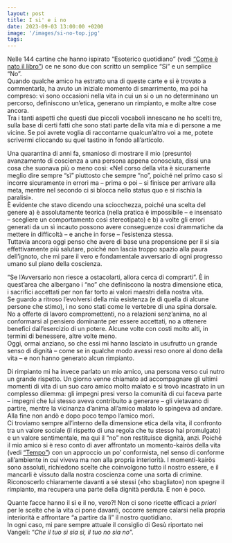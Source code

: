 ```yaml
---
layout: post
title: I si' e i no
date: 2023-09-03 13:00:00 +0200
image: '/images/si-no-top.jpg'
tags:
---
```




Nelle 144 cartine che hanno ispirato “Esoterico quotidiano” (vedi [“Come è nato il libro”](/come-e-nato-il-libro/)) ce ne sono due con scritto un semplice “Sì” e un semplice “No”. <br/>
Quando qualche amico ha estratto una di queste carte e si è trovato a commentarla, ha avuto un iniziale momento di smarrimento, ma poi ha compreso: vi sono occasioni nella vita in cui un sì o un no determinano un percorso, definiscono un’etica, generano un rimpianto, e molte altre cose ancora. <br/>
Tra i tanti aspetti che questi due piccoli vocaboli innescano ne ho scelti tre, sulla base di certi fatti che sono stati parte della vita mia e di persone a me vicine. Se poi avrete voglia di raccontarne qualcun’altro voi a me, potete scrivermi cliccando su quel tastino in fondo all’articolo.

Una quarantina di anni fa, smanioso di mostrare il mio (presunto) avanzamento di coscienza a una persona appena conosciuta, dissi una cosa che suonava più o meno così: «Nel corso della vita è sicuramente meglio dire sempre “sì” piuttosto che sempre “no”, poiché nel primo caso si incorre sicuramente in errori ma – prima o poi – si finisce per arrivare alla meta, mentre nel secondo ci si blocca nello status quo e si rischia la paralisi». <br/>
È evidente che stavo dicendo una sciocchezza, poiché una scelta del genere a) è assolutamente teorica (nella pratica è impossibile – e insensato – scegliere un comportamento così stereotipato) e b) a volte gli errori generati da un sì incauto possono avere conseguenze così drammatiche da mettere in difficoltà – e anche in forse – l’esistenza stessa. <br/>
Tuttavia ancora oggi penso che avere di base una propensione per il sì sia effettivamente più salutare, poiché non lascia troppo spazio alla paura dell’ignoto, che mi pare il vero e fondamentale avversario di ogni progresso umano sul piano della coscienza.

“Se l’Avversario non riesce a ostacolarti, allora cerca di comprarti”. È in quest’area che albergano i “no” che definiscono la nostra dimensione etica, i sacrifici accettati per non far torto ai valori maestri della nostra vita. <br/>
Se guardo a ritroso l’evolversi della mia esistenza (e di quella di alcune persone che stimo), i no sono stati come le vertebre di una spina dorsale. No a offerte di lavoro compromettenti, no a relazioni senz’anima, no al conformarsi al pensiero dominante per essere accettati, no a ottenere benefici dall’esercizio di un potere. Alcune volte con costi molto alti, in termini di benessere, altre volte meno.<br/>
Oggi, ormai anziano, so che essi mi hanno lasciato in usufrutto un grande senso di dignità – come se in qualche modo avessi reso onore al dono della vita – e non hanno generato alcun rimpianto.

Di rimpianto mi ha invece parlato un mio amico, una persona verso cui nutro un grande rispetto. Un giorno venne chiamato ad accompagnare gli ultimi momenti di vita di un suo caro amico molto malato e si trovò incastrato in un complesso dilemma: gli impegni presi verso la comunità di cui faceva parte – impegni che lui stesso aveva contribuito a generare – gli vietavano di partire, mentre la vicinanza d’anima all’amico malato lo spingeva ad andare. Alla fine non andò e dopo poco tempo l’amico morì. <br/>
Ci troviamo sempre all’interno della dimensione etica della vita, il confronto tra un valore sociale (il rispetto di una regola che tu stesso hai promulgato) e un valore sentimentale, ma qui il “no” non restituisce dignità, anzi. Poiché il mio amico si è reso conto di aver affrontato un momento-kairòs della vita (vedi [“Tempo”](/2020/10/29/tempo/)) con un approccio un po’ conformista, nel senso di conforme all’ambiente in cui viveva ma non alla propria interiorità. I momenti-kairòs sono assoluti, richiedono scelte che coinvolgono tutto il nostro essere, e il mancarli è vissuto dalla nostra coscienza come una sorta di crimine. Riconoscerlo chiaramente davanti a sé stessi («ho sbagliato») non spegne il rimpianto, ma recupera una parte della dignità perduta. E non è poco.

Quante facce hanno il sì e il no, vero?! Non ci sono ricette efficaci a *priori* per le scelte che la vita ci pone davanti, occorre sempre calarsi nella propria interiorità e affrontare “a partire da lì” il nostro quotidiano.<br/>
In ogni caso, mi pare sempre attuale il consiglio di Gesù riportato nei Vangeli: “*Che il tuo sì sia sì, il tuo no sia no*”.
